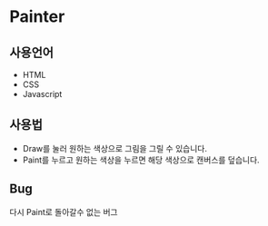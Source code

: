 # Painter

## 사용언어
- HTML
- CSS
- Javascript

## 사용법
- Draw를 눌러 원하는 색상으로 그림을 그릴 수 있습니다.
- Paint를 누르고 원하는 색상을 누르면 해당 색상으로 캔버스를 덮습니다.

## Bug
다시 Paint로 돌아갈수 없는 버그